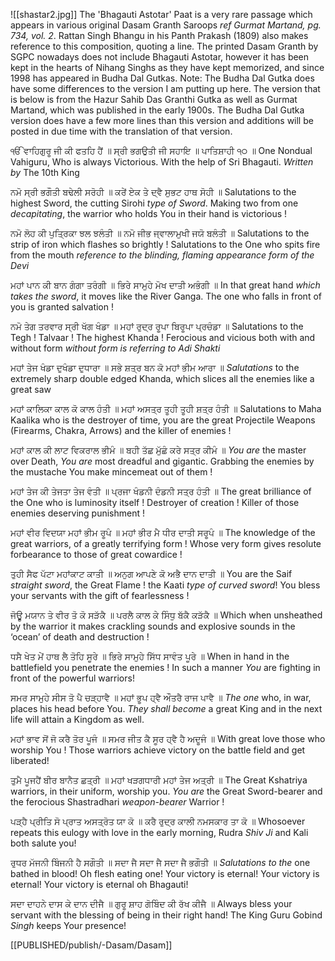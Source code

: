 ![[shastar2.jpg]]
The 'Bhagauti Astotar' Paat is a very rare passage which appears in various original Dasam Granth Saroops *ref Gurmat Martand, pg. 734, vol. 2*. Rattan Singh Bhangu in his Panth Prakash (1809) also makes reference to this composition, quoting a line. 
The printed Dasam Granth by SGPC nowadays does not include Bhagauti Astotar, however it has been kept in the hearts of Nihang Singhs as they have kept memorized, and since 1998 has appeared in Budha Dal Gutkas. Note: The Budha Dal Gutka does have some differences to the version I am putting up here. The version that is below is from the Hazur Sahib Das Granthi Gutka as well as Gurmat Martand, which was published in the early 1900s. The Budha Dal Gutka version does have a few more lines than this version and additions will be posted in due time with the translation of that version.

  
ੴ ਵਾਹਿਗੁਰੂ ਜੀ ਕੀ ਫਤਹਿ ਹੈਂ ॥ ਸ੍ਰੀ ਭਗਉਤੀ ਜੀ ਸਹਾਇ ॥ ਪਾਤਿਸ਼ਾਹੀ ੧੦ ॥
One Nondual Vahiguru, Who is always Victorious. With the help of Sri Bhagauti. *Written by* The 10th King

ਨਮੋ ਸ੍ਰੀ ਭਗੌਤੀ ਬਢੇਲੀ ਸਰੋਹੀ ॥ ਕਰੇਂ ਏਕ ਤੇ ਦ੍ਵੈ ਸੁਭਟ ਹਾਥ ਸੋਹੀ ॥
Salutations to the highest Sword, the cutting Sirohi *type of Sword*. Making two from one *decapitating*, the warrior who holds You in their hand is victorious !

ਨਮੋ ਲੋਹ ਕੀ ਪੁਤ੍ਰਿਕਾ ਝਲ ਝਲੰਤੀ ॥ ਨਮੋ ਜੀਭ ਜ੍ਵਾਲਾਮੁਖੀ ਜਯੋ ਬਲੰਤੀ ॥
Salutations to the strip of iron which flashes so brightly ! Salutations to the One who spits fire from the mouth *reference to the blinding, flaming appearance form of the Devi*

ਮਹਾਂ ਪਾਨ ਕੀ ਬਾਨ ਗੰਗਾ ਤਰੰਗੀ ॥ ਭਿਰੇ ਸਾਮੁਹੇ ਮੋਖ ਦਾਤੀ ਅਭੰਗੀ ॥
In that great hand *which takes the sword*, it moves like the River Ganga. The one who falls in front of you is granted salvation !

ਨਮੋ ਤੇਗ ਤਰਵਾਰ ਸ੍ਰੀ ਖੱਗ ਖੰਡਾ ॥ ਮਹਾਂ ਰੁਦ੍ਰ ਰੂਪਾ ਬਿਰੂਪਾ ਪ੍ਰਚੰਡਾ ॥
Salutations to the Tegh ! Talvaar ! The highest Khanda ! Ferocious and vicious both with and without form *without form is referring to Adi Shakti*

ਮਹਾਂ ਤੇਜ ਖੰਡਾ ਦੁਖੰਡਾ ਦੁਧਾਰਾ ॥ ਸਭੇ ਸ਼ਤ੍ਰ ਬਨ ਕੋ ਮਹਾਂ ਭੀਮ ਆਰਾ ॥
*Salutations* to the extremely sharp double edged Khanda, which slices all the enemies like a great saw

ਮਹਾਂ ਕਾਲਿਕਾ ਕਾਲ ਕੋ ਕਾਲ ਹੰਤੀ ॥ ਮਹਾਂ ਅਸਤ੍ਰ ਤੂਹੀ ਤੂਹੀ ਸ਼ਤ੍ਰ ਹੰਤੀ ॥
Salutations to Maha Kaalika who is the destroyer of time, you are the great Projectile Weapons (Firearms, Chakra, Arrows) and the killer of enemies !

ਮਹਾਂ ਕਾਲ ਕੀ ਲਾਟ ਵਿਕਰਾਲ ਭੀਮੰ ॥ ਬਹੀ ਤੱਛ ਮੁੱਛੰ ਕਰੇ ਸਤ੍ਰ ਕੀਮੰ ॥
*You are* the master over Death, *You are* most dreadful and gigantic. Grabbing the enemies by the mustache You make mincemeat out of them !

ਮਹਾਂ ਤੇਜ ਕੀ ਤੇਜਤਾ ਤੇਜ ਵੰਤੀ ॥ ਪ੍ਰਜਾ ਖੰਡਨੀ ਦੰਡਨੀ ਸਤ੍ਰ ਹੰਤੀ ॥
The great brilliance of the One who is luminosity itself ! Destroyer of creation ! Killer of those enemies deserving punishment !

ਮਹਾਂ ਵੀਰ ਵਿਦਯਾ ਮਹਾਂ ਭੀਮ ਰੂਪੰ ॥ ਮਹਾਂ ਭੀਰ ਮੈ ਧੀਰ ਦਾਤੀ ਸਰੂਪੰ ॥
The knowledge of the great warriors, of a greatly terrifying form ! Whose very form gives resolute forbearance to those of great cowardice !

ਤੁਹੀ ਸੈਫ ਪੱਟਾ ਮਹਾਂਕਾਟ ਕਾਤੀ ॥ ਅਨੁਗ ਆਪਣੇ ਕੋ ਅਭੈ ਦਾਨ ਦਾਤੀ ॥
You are the Saif *straight sword*, the Great Flame ! the Kaati *type of curved sword*! You bless your servants with the gift of fearlessness !

ਜੋਉੂ ਮਯਾਨ ਤੇ ਵੀਰ ਤੋ ਕੋ ਸੜੱਕੈ ॥ ਪਰਲੈ ਕਾਲ ਕੇ ਸਿੰਧੁ ਬੱਕੈ ਕੜੱਕੈ ॥
Which when unsheathed by the warrior it makes crackling sounds and explosive sounds in the ‘ocean’ of death and destruction !

ਧਸੈ ਖੇਤ ਮੇਂ ਹਾਥ ਲੈ ਤੋਹਿ ਸੂਰੇ ॥ ਭਿਰੇ ਸਾਮੁਹੇ ਸਿੱਧ ਸਾਵੰਤ ਪੂਰੇ ॥
When in hand in the battlefield you penetrate the enemies ! In such a manner *You* are fighting in front of the powerful warriors!

ਸਮਰ ਸਾਮੁਹੇ ਸੀਸ ਤੋ ਪੈ ਚੜ੍ਹਾਵੈ ॥ ਮਹਾਂ ਭੂਪ ਹ੍ਵੈ ਔਤਰੈ ਰਾਜ ਪਾਵੈ ॥
*The one* who, in war, places his head before You. *They shall become* a great King and in the next life will attain a Kingdom as well.

ਮਹਾਂ ਭਾਵ ਸੋਂ ਜੋ ਕਰੈ ਤੋਰ ਪੂਜੰ ॥ ਸਮਰ ਜੀਤ ਕੈ ਸੂਰ ਹ੍ਵੈ ਹੈ ਅਦੂਜੰ ॥
With great love those who worship You ! Those warriors achieve victory on the battle field and get liberated!

ਤੁਮੈ ਪੂਜਹੈਂ ਬੀਰ ਬਾਨੈਤ ਛਤ੍ਰੀ ॥ ਮਹਾਂ ਖੜਗਧਾਰੀ ਮਹਾਂ ਤੇਜ ਅਤ੍ਰੀ ॥
The Great Kshatriya warriors, in their uniform, worship you. *You are* the Great Sword-bearer and the ferocious Shastradhari *weapon-bearer* Warrior !

ਪੜ੍ਹੈ ਪ੍ਰੀਤਿ ਸੋ ਪ੍ਰਾਤ ਅਸਤ੍ਰੋਤ ਯਾ ਕੋ ॥ ਕਰੈ ਰੁਦ੍ਰ ਕਾਲੀ ਨਮਸਕਾਰ ਤਾ ਕੋ ॥
Whosoever repeats this eulogy with love in the early morning, Rudra *Shiv Ji* and Kali both salute you!

ਰੁਧਰ ਮੱਜਨੀ ਬਿੰਜਨੀ ਹੈ ਸਗੌਤੀ ॥ ਸਦਾ ਜੈ ਸਦਾ ਜੈ ਸਦਾ ਜੈ ਭਗੌਤੀ ॥
*Salutations to the* one bathed in blood! Oh flesh eating one! Your victory is eternal! Your victory is eternal! Your victory is eternal oh Bhagauti!

ਸਦਾ ਦਾਹਨੇ ਦਾਸ ਕੇ ਦਾਨ ਦੀਜੈ ॥ ਗੁਰੂ ਸ਼ਾਹ ਗੋਬਿੰਦ ਕੀ ਰੱਖ ਕੀਜੈ ॥
Always bless your servant with the blessing of being in their right hand! The King Guru Gobind *Singh* keeps Your presence!

[[PUBLISHED/publish/-Dasam/Dasam]]
